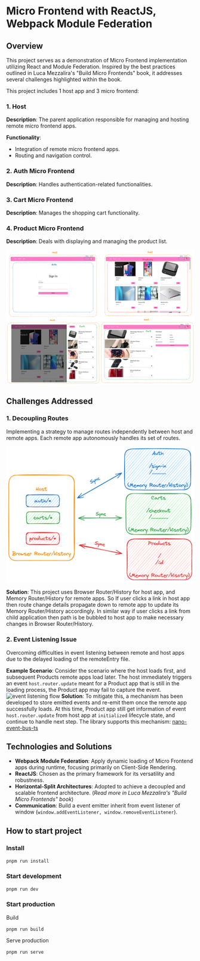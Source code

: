 # Micro Frontend with ReactJS, Webpack Module Federation

## Overview

This project serves as a demonstration of Micro Frontend implementation utilizing React and Module Federation.
Inspired by the best practices outlined in Luca Mezzalira's "Build Micro Frontends" book, it addresses several challenges highlighted within the book.

This project includes 1 host app and 3 micro frontend:

### 1. Host

**Description**: The parent application responsible for managing and hosting remote micro frontend apps.

**Functionality**:

- Integration of remote micro frontend apps.
- Routing and navigation control.

### 2. Auth Micro Frontend

**Description**: Handles authentication-related functionalities.

### 3. Cart Micro Frontend

**Description**: Manages the shopping cart functionality.

### 4. Product Micro Frontend

**Description**: Deals with displaying and managing the product list.

![Alt text](/document/image-3.png)

## Challenges Addressed

### 1. **Decoupling Routes**

Implementing a strategy to manage routes independently between host and remote apps. Each remote app autonomously handles its set of routes.

![Routing](/document/image-5.png)

**Solution**: This project uses Browser Router/History for host app, and Memory Router/History for remote apps. So If user clicks a link in host app then route change details propagate down to remote app to update its Memory Router/History accordingly. In similar way if user clicks a link from child application then path is be bubbled to host app to make necessary changes in Browser Router/History.

### 2. **Event Listening Issue**

Overcoming difficulties in event listening between remote and host apps due to the delayed loading of the remoteEntry file.

**Example Scenario**: Consider the scenario where the host loads first, and subsequent Products remote apps load later.
The host immediately triggers an event `host.router.update` meant for a Product app that is still in the loading process,
the Product app may fail to capture the event.
![event listening flow](image.png)
**Solution**: To mitigate this, a mechanism has been developed to store emitted events and re-emit them once the remote app successfully loads. At this time, Product app still get information of event `host.router.update` from host app at `initialized` lifecycle state, and continue to handle next step.
The library supports this mechanism: [nano-event-bus-ts](https://github.com/lequochung19971/nano-event-bus-ts)

## Technologies and Solutions

- **Webpack Module Federation**: Apply dynamic loading of Micro Frontend apps during runtime, focusing primarily on Client-Side Rendering.
- **ReactJS**: Chosen as the primary framework for its versatility and robustness.
- **Horizontal-Split Architectures**: Adopted to achieve a decoupled and scalable frontend architecture. (_Read more in Luca Mezzalira's "Build Micro Frontends" book_)
- **Communication**: Build a event emitter inherit from event listener of window (`window.addEventListener, window.removeEventListener`).

## How to start project

### Install

```
pnpm run install
```

### Start development

```
pnpm run dev
```

### Start production

Build
```
pnpm run build
```

Serve production
```
pnpm run serve
```